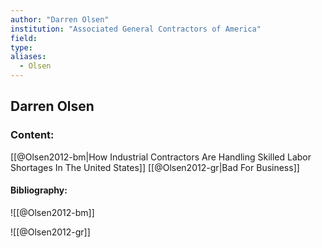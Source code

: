 ```yaml
---
author: "Darren Olsen"
institution: "Associated General Contractors of America"
field:
type:
aliases:
  - Olsen
---
```


## Darren Olsen

### Content:
[[@Olsen2012-bm|How Industrial Contractors Are Handling Skilled Labor Shortages In The United States]]
[[@Olsen2012-gr|Bad For Business]]

#### Bibliography:

![[@Olsen2012-bm]]

![[@Olsen2012-gr]]